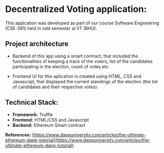 # Decentralized Voting application:

This applcation was developed as part of our course Software Engineering (CSE-381) held in odd semester at IIT (BHU).

## Project architecture

- Backend of this app using a smart contract, that included the functionalities of keeping a track of the voters, list of the candidates participating in the election, count of votes etc.

- Frontend UI for this aplication is created using HTML, CSS and Javascript, that displayed the current standings of the election (the list of candidates and their respective votes).

## Technical Stack:
- **Framework:** Truffle
- **Frontend:** HTML/CSS and Javascript
- **Backend:** Ethereum Smart contract

**References:** [https://www.dappuniversity.com/articles/the-ultimate-ethereum-dapp-tutorial](https://www.dappuniversity.com/articles/the-ultimate-ethereum-dapp-tutorial).